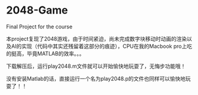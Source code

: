 # 2048-Game
Final Project for the course


本project复现了2048游戏，由于时间紧迫，尚未完成数字块移动时动画的渲染以及AI的实现（代码中其实还残留着这部分的痕迹），CPU在我的Macbook pro上吃的挺高，毕竟MATLAB的效率。。。

下载解压后，运行play2048.m文件就可以开始愉快地玩耍了，无悔步功能哦！

没有安装Matlab的话，直接运行一个名为play2048.p的文件也同样可以愉快地玩耍了！！
